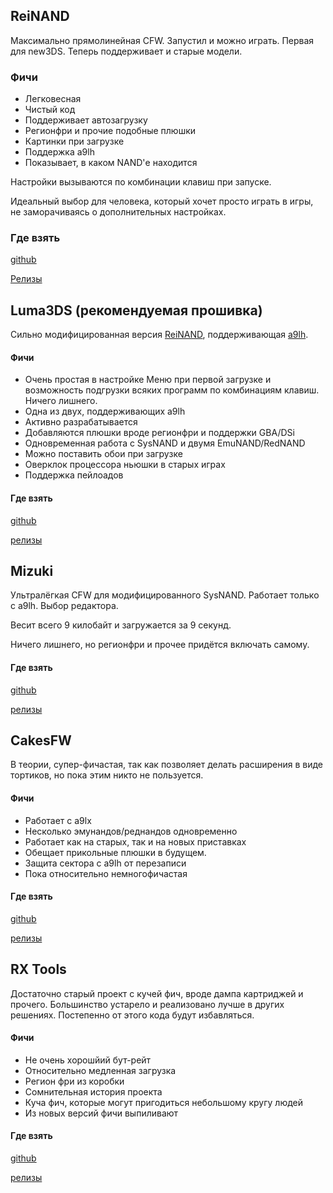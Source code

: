 ## ReiNAND

Максимально прямолинейная CFW. Запустил и можно играть. Первая для new3DS. Теперь поддерживает и старые модели.

### Фичи

* Легковесная
* Чистый код
* Поддерживает автозагрузку
* Регионфри и прочие подобные плюшки
* Картинки при загрузке
* Поддержка a9lh
* Показывает, в каком NAND'е находится

Настройки вызываются по комбинации клавиш при запуске.

Идеальный выбор для человека, который хочет просто играть в игры, не заморачиваясь о дополнительных настройках.

### Где взять
[github](https://github.com/Reisyukaku/ReiNand)

[Релизы](https://github.com/Reisyukaku/ReiNand/releases)

## Luma3DS (рекомендуемая прошивка)

Сильно модифицированная версия [ReiNAND](https://github.com/for2ch/Pirate-F.A.Q/wiki/ReiNAND), поддерживающая [a9lh](https://github.com/for2ch/Pirate-F.A.Q/wiki/arm9loaderhax).

#### Фичи

* Очень простая в настройке
Меню при первой загрузке и возможность подгрузки всяких программ по комбинациям клавиш. Ничего лишнего.
* Одна из двух, поддерживающих a9lh
* Активно разрабатывается
* Добавляются плюшки вроде регионфри и поддержки GBA/DSi
* Одновременная работа с SysNAND и двумя EmuNAND/RedNAND
* Можно поставить обои при загрузке
* Оверклок процессора ньюшки в старых играх
* Поддержка пейлоадов


#### Где взять
[github](https://github.com/AuroraWright/AuReiNand)

[релизы](https://github.com/AuroraWright/AuReiNand/releases)

## Mizuki

Ультралёгкая CFW для модифицированного SysNAND. Работает только с a9lh. Выбор редактора.

Весит всего 9 килобайт и загружается за 9 секунд.

Ничего лишнего, но регионфри и прочее придётся включать самому.

#### Где взять
[github](https://github.com/AuroraWright/Luma3DS)

[релизы](https://github.com/AuroraWright/Luma3DS/releases)


## CakesFW

В теории, супер-фичастая, так как позволяет делать расширения в виде тортиков, но пока этим никто не пользуется.

#### Фичи

* Работает с a9lx
* Несколько эмунандов/реднандов одновременно
* Работает как на старых, так и на новых приставках
* Обещает прикольные плюшки в будущем.
* Защита сектора с a9lh от перезаписи
* Пока относительно немногофичастая

#### Где взять

[github](https://github.com/mid-kid/CakesForeveryWan)

[релизы](https://github.com/mid-kid/CakesForeveryWan/releases)

## RX Tools

Достаточно старый проект с кучей фич, вроде дампа картриджей и прочего. Большинство устарело и реализовано лучше в других решениях. Постепенно от этого кода будут избавляться.

#### Фичи

* Не очень хорошйий бут-рейт
* Относительно медленная загрузка
* Регион фри из коробки
* Сомнительная история проекта
* Куча фич, которые могут пригодиться небольшому кругу людей
* Из новых версий фичи выпиливают

#### Где взять
[github](https://github.com/roxas75/rxTools)

[релизы](https://github.com/roxas75/rxTools/releases)
